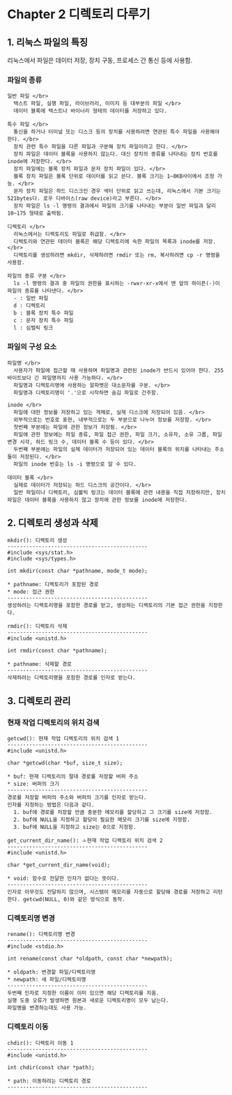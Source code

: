 # Chapter 2 디렉토리 다루기

## 1. 리눅스 파일의 특징

  리눅스에서 파일은 데이터 저장, 장치 구동, 프로세스 간 통신 등에 사용함.

  ### 파일의 종류

    일반 파일 </br>
      텍스트 파일, 실행 파일, 라이브러리, 이미지 등 대부분의 파일 </br>
      데이터 블록에 텍스트나 바이너리 형태의 데이터를 저장하고 있다.

    특수 파일 </br>
      통신을 하거나 터미널 또는 디스크 등의 장치를 사용하려면 연관된 특수 파일을 사용해야 한다. </br>
      장치 관련 특수 파일을 다른 파일과 구분해 장치 파일이라고 한다. </br>
      장치 파일은 데이터 블록을 사용하지 않는다. 대신 장치의 종류를 나타내는 장치 번호를 inode에 저장한다. </br>
      장치 파일에는 블록 장치 파일과 문자 장치 파일이 있다. </br>
      블록 장치 파일은 블록 단위로 데이터를 읽고 쓴다. 블록 크기는 1~8KB사이에서 조정 가능. </br>
      문자 장치 파일은 하드 디스크인 경우 섹터 단위로 읽고 쓰는데, 리눅스에서 기본 크기는 521bytes다. 로우 디바이스(raw device)라고 부른다. </br>
      장치 파일은 ls -l 명령의 결과에서 파일의 크기를 나타내는 부분이 일반 파일과 달리 10~175 형태로 출력됨.

    디렉토리 </br>
      리눅스에서는 디렉토리도 파일로 취급함. </br>
      디렉토리와 연관된 데이터 블록은 해당 디렉토리에 속한 파일의 목록과 inode를 저장. </br>
      디렉토리를 생성하려면 mkdir, 삭제하려면 rmdir 또는 rm, 복사하려면 cp -r 명령을 사용함.

    파일의 종류 구분 </br>
      ls -l 명령의 결과 중 파일의 권한을 표시하는 -rwxr-xr-x에서 맨 앞의 하이픈(-)이 파일의 종류를 나타낸다. </br>
      - : 일반 파일
      d : 디렉토리
      b : 블록 장치 특수 파일
      c : 문자 장치 특수 파일
      l : 심벌릭 링크

  ### 파일의 구성 요소

    파일명 </br>
      사용자가 파일에 접근할 때 사용하며 파일명과 관련된 inode가 반드시 있어야 한다. 255바이트보다 긴 파일명까지 사용 가능하다. </br>
      파일명과 디렉토리명에 사용하는 알파벳은 대소문자를 구분. </br>
      파일명과 디렉토리명이 '.'으로 시작하면 숨김 파일로 간주함.

    inode </br>
      파일에 대한 정보를 저장하고 있는 객체로, 실제 디스크에 저장되어 있음. </br>
      외부적으로는 번호로 표현, 내부적으로는 두 부분으로 나누어 정보를 저장함. </br>
      첫번째 부분에는 파일에 관한 정보가 저장됨. </br>
      파일에 관한 정보에는 파일 종류, 파일 접근 권한, 파일 크기, 소유자, 소유 그룹, 파일 변경 시각, 하드 링크 수, 데이터 블록 수 등이 있다. </br>
      두번째 부분에는 파일의 실제 데이터가 저장되어 있는 데이터 블록의 위치를 나타내는 주소들이 저장된다. </br>
      파일의 inode 번호는 ls -i 명령으로 알 수 있다.

    데이터 블록 </br>
      실제로 데이터가 저장되는 하드 디스크의 공간이다. </br>
      일반 파일이나 디렉토리, 심볼릭 링크는 데이터 블록에 관련 내용을 직접 저장하지만, 장치 파일은 데이터 블록을 사용하지 않고 장치에 관한 정보를 inode에 저장한다.

## 2. 디렉토리 생성과 삭제

    mkdir(): 디렉토리 생성
    ---------------------------------------------
    #include <sys/stat.h>
    #include <sys/types.h>

    int mkdir(const char *pathname, mode_t mode);

    * pathname: 디렉토리가 포함된 경로
    * mode: 접근 권한
    ---------------------------------------------
    생성하려는 디렉토리명을 포함한 경로를 받고, 생성하는 디렉토리의 기본 접근 권한을 지정한다.

    rmdir(): 디렉토리 삭제
    ---------------------------------------------
    #include <unistd.h>

    int rmdir(const char *pathname);

    * pathname: 삭제할 경로
    ---------------------------------------------
    삭제하려는 디렉토리명을 포함한 경로를 인자로 받는다.

## 3. 디렉토리 관리

  ### 현재 작업 디렉토리의 위치 검색

    getcwd(): 현재 작업 디렉토리의 위치 검색 1
    ---------------------------------------------
    #include <unistd.h>

    char *getcwd(char *buf, size_t size);

    * buf: 현재 디렉토리의 절대 경로를 저장할 버퍼 주소
    * size: 버퍼의 크기
    ---------------------------------------------
    경로를 저장할 버퍼의 주소와 버퍼의 크기를 인자로 받는다.
    인자를 지정하는 방법은 다음과 같다.
      1. buf에 경로를 저장할 만큼 충분한 메모리를 할당하고 그 크기를 size에 저장함.
      2. buf에 NULL을 지정하고 할당이 필요한 메모리 크기를 size에 지정함.
      3. buf에 NULL을 지정하고 size는 0으로 지정함.

    get_current_dir_name(): ㅗ현재 작업 디렉토리 위치 검색 2
    ---------------------------------------------
    #include <unistd.h>

    char *get_current_dir_name(void);

    * void: 함수로 전달한 인자가 없다는 뜻이다.
    ---------------------------------------------
    인자로 아무것도 전달하지 않으며, 시스템이 메모리를 자동으로 할당해 경로를 저장하고 리턴한다. getcwd(NULL, 0)와 같은 방식으로 동작.

  ### 디렉토리명 변경
    rename(): 디렉토리명 변경
    ---------------------------------------------
    #include <stdio.h>

    int rename(const char *oldpath, const char *newpath);

    * oldpath: 변경할 파일/디렉토리명
    * newpath: 새 파일/디렉토리명
    ---------------------------------------------
    두번째 인자로 지정한 이름이 이미 있으면 해당 디렉토리를 지움.
    실행 도중 오류가 발생하면 원본과 새로운 디렉토리명이 모두 남는다.
    파일명을 변경하는데도 사용 가능.
  
  ### 디렉토리 이동
    chdir(): 디렉토리 이동 1
    ---------------------------------------------
    #include <unistd.h>

    int chdir(const char *path);

    * path: 이동하려는 디렉토리 경로
    ---------------------------------------------
